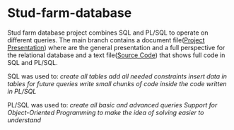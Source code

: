 # Stud-farm-database

Stud farm database project combines SQL and PL/SQL to operate on different queries. The main branch contains a document file([Project Presentation](https://github.com/Dani780-C/Stud-farm-database/blob/main/232_Cirlan_Daniel_proiect.docx)) where are the general presentation and a full perspective for the relational database and a text file([Source Code](https://github.com/Dani780-C/Stud-farm-database/blob/main/232_Cirlan_Daniel_sursa.txt)) that shows full code in SQL and PL/SQL.

SQL was used to:
 *create all tables*
 *add all needed constraints*
 *insert data in tables for future queries*
 *write small chunks of code inside the code written in PL/SQL*
 
PL/SQL was used to:
 *create all basic and advanced queries*
 *Support for Object-Oriented Programming*
 *to make the idea of solving easier to understand*
 
